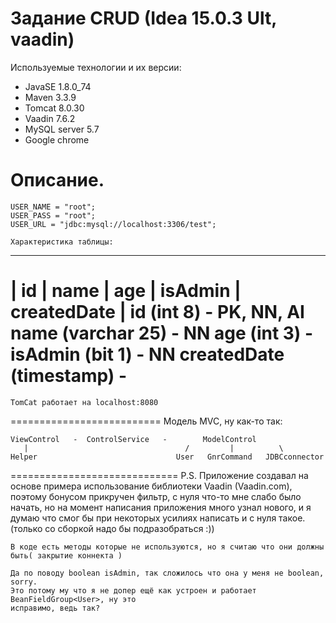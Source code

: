 Задание CRUD (Idea 15.0.3 Ult, vaadin)
====================

Используемые технологии и их версии:
 - JavaSE  1.8.0_74
 - Maven 3.3.9
 - Tomcat 8.0.30
 - Vaadin 7.6.2
 - MySQL server 5.7
 - Google chrome

 Описание.
=======================

    USER_NAME = "root";
    USER_PASS = "root";
    USER_URL = "jdbc:mysql://localhost:3306/test";

    Характеристика таблицы:
   -----------------------------------------------------------
  |   id    |   name   |  age    |  isAdmin  |  createdDate   |
    id (int 8)              -  PK, NN, AI
    name (varchar 25)       -  NN
    age (int 3)             -
    isAdmin (bit 1)         -  NN
    createdDate (timestamp) -
==========================
    TomCat работает на localhost:8080
==========================
    Модель MVC, ну как-то так:

    ViewControl   -  ControlService   -        ModelControl
       |                                   /         |          \
    Helper                               User   GnrCommand   JDBCconnector

=============================
    P.S.
    Приложение создавал на основе примера использование библиотеки Vaadin (Vaadin.com),
    поэтому бонусом прикручен фильтр, с нуля что-то мне слабо было начать, но на момент
    написания приложения много узнал нового, и я думаю что смог бы при  некоторых усилиях
    написать и с нуля такое. (только со сборкой надо бы подразобраться :))

    В коде есть методы которые не используются, но я считаю что они должны быть( закрытие коннекта )

    Да по поводу boolean isAdmin, так сложилось что она у меня не boolean, sorry.
    Это потому му что я не допер ещё как устроен и работает BeanFieldGroup<User>, ну это
    исправимо, ведь так?

